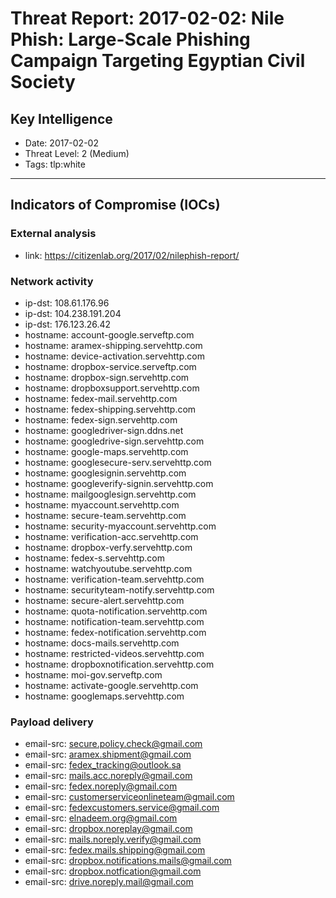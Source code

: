 # Threat Report: 2017-02-02: Nile Phish: Large-Scale Phishing Campaign Targeting Egyptian Civil Society


## Key Intelligence
* Date: 2017-02-02
* Threat Level: 2 (Medium)
* Tags: tlp:white

---

## Indicators of Compromise (IOCs)
### External analysis
* link: https://citizenlab.org/2017/02/nilephish-report/

### Network activity
* ip-dst: 108.61.176.96
* ip-dst: 104.238.191.204
* ip-dst: 176.123.26.42
* hostname: account-google.serveftp.com
* hostname: aramex-shipping.servehttp.com
* hostname: device-activation.servehttp.com
* hostname: dropbox-service.serveftp.com
* hostname: dropbox-sign.servehttp.com
* hostname: dropboxsupport.servehttp.com
* hostname: fedex-mail.servehttp.com
* hostname: fedex-shipping.servehttp.com
* hostname: fedex-sign.servehttp.com
* hostname: googledriver-sign.ddns.net
* hostname: googledrive-sign.servehttp.com
* hostname: google-maps.servehttp.com
* hostname: googlesecure-serv.servehttp.com
* hostname: googlesignin.servehttp.com
* hostname: googleverify-signin.servehttp.com
* hostname: mailgooglesign.servehttp.com
* hostname: myaccount.servehttp.com
* hostname: secure-team.servehttp.com
* hostname: security-myaccount.servehttp.com
* hostname: verification-acc.servehttp.com
* hostname: dropbox-verfy.servehttp.com
* hostname: fedex-s.servehttp.com
* hostname: watchyoutube.servehttp.com
* hostname: verification-team.servehttp.com
* hostname: securityteam-notify.servehttp.com
* hostname: secure-alert.servehttp.com
* hostname: quota-notification.servehttp.com
* hostname: notification-team.servehttp.com
* hostname: fedex-notification.servehttp.com
* hostname: docs-mails.servehttp.com
* hostname: restricted-videos.servehttp.com
* hostname: dropboxnotification.servehttp.com
* hostname: moi-gov.serveftp.com
* hostname: activate-google.servehttp.com
* hostname: googlemaps.servehttp.com

### Payload delivery
* email-src: secure.policy.check@gmail.com
* email-src: aramex.shipment@gmail.com
* email-src: fedex_tracking@outlook.sa
* email-src: mails.acc.noreply@gmail.com
* email-src: fedex.noreply@gmail.com
* email-src: customerserviceonlineteam@gmail.com
* email-src: fedexcustomers.service@gmail.com
* email-src: elnadeem.org@gmail.com
* email-src: dropbox.noreplay@gmail.com
* email-src: mails.noreply.verify@gmail.com
* email-src: fedex.mails.shipping@gmail.com
* email-src: dropbox.notifications.mails@gmail.com
* email-src: dropbox.notfication@gmail.com
* email-src: drive.noreply.mail@gmail.com
